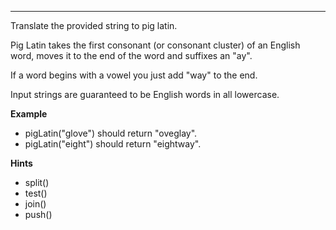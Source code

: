 ---
Translate the provided string to pig latin.

Pig Latin takes the first consonant (or consonant cluster) of an English word, moves it to the end of the word and suffixes an "ay".

If a word begins with a vowel you just add "way" to the end.

Input strings are guaranteed to be English words in all lowercase.

**Example**
-   pigLatin("glove") should return "oveglay".
-   pigLatin("eight") should return "eightway".

**Hints**
-   split()
-   test()
-   join()
-   push()